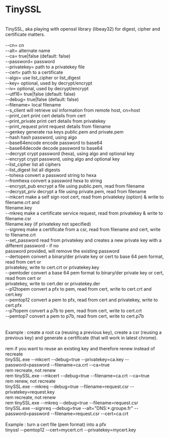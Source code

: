 # TinySSL
<br/>
TinySSL, aka playing with openssl library (libeay32) for digest, cipher and certificate matters.<br/>
<br/>
--cn=<string>           cn<br/>
--alt=<string>          alternate name<br/>
--ca=<string>           true|false (default: false)<br/>
--password=<string>     password<br/>
--privatekey=<string>   path to a privatekey file<br/>
--cert=<string>         path to a certificate<br/>
--algo=<string>         use list_cipher or list_digest<br/>
--key=<string>          optional, used by decrypt/encrypt<br/>
--iv=<string>           optional, used by decrypt/encrypt<br/>
--utf16=<string>        true|false (default: false)<br/>
--debug=<string>        true|false (default: false)<br/>
--filename=<string>     local filename<br/>
--s_client              will retrieve ssl information from remote host, cn=host<br/>
--print_cert            print cert details from cert<br/>
--print_private         print cert details from privatekey<br/>
--print_request         print request details from filename<br/>
--genkey                generate rsa keys public.pem and private.pem<br/>
--hash                  hash password, using algo<br/>
--base64encode          encode password to base64<br/>
--base64decode          decode password to base64<br/>
--decrypt               crypt password (hexa), using algo and optional key<br/>
--encrypt               crypt password, using algo and optional key<br/>
--list_cipher           list all ciphers<br/>
--list_digest           list all digests<br/>
--tohexa                convert a password string to hexa<br/>
--fromhexa              convert a password hexa to string<br/>
--encrypt_pub           encrypt a file using public.pem, read from filename<br/>
--decrypt_priv          decrypt a file using private.pem, read from filename<br/>
--mkcert                make a self sign root cert, read from privatekey (option) & write to filename.crt and<br/>
                        filename.key<br/>
--mkreq                 make a certificate service request, read from privatekey & write to filename.csr<br/>
                        filename.key (if privatekey not specified)<br/>
--signreq               make a certificate from a csr, read from filename and cert, write to filename.crt<br/>
--set_password          read from privatekey and creates a new private key with a different password - if no<br/>
                        password provided, will remove the existing password<br/>
--dertopem              convert a binary/der private key or cert to base 64 pem format, read from cert or<br/>
                        privatekey, write to cert.crt or privatekey.key<br/>
--pemtoder              convert a base 64 pem format to binary/der private key or cert, read from cert or<br/>
                        privatekey, write to cert.der or privatekey.der<br/>
--p12topem              convert a pfx to pem, read from cert, write to cert.crt and cert.key<br/>
--pemtop12              convert a pem to pfx, read from cert and privatekey, write to cert.pfx<br/>
--p7topem               convert a p7b to pem, read from cert, write to cert.crt<br/>
--pemtop7               convert a pem to p7b, read from cert, write to cert.p7b<br/>
<br/><br/>
Example : create a root ca (reusing a previous key), create a csr (reusing a previous key) and generate a certificate (that will work in latest chrome).<br/>
<br/>
rem if you want to reuse an existing key and therefore renew instead of recreate<br/>
tinySSL.exe --mkcert --debug=true --privatekey=ca.key --password=password --filename=ca.crt --ca=true<br/>
rem recreate, not renew<br/>
rem tinySSL.exe --mkcert --debug=true --filename=ca.crt --ca=true<br/>
rem renew, not recreate<br/>
tinySSL.exe --mkreq --debug=true --filename=request.csr --privatekey=request.key<br/>
rem recreate, not renew<br/>
rem tinySSL.exe --mkreq --debug=true --filename=request.csr<br/>
tinySSL.exe --signreq --debug=true --alt="DNS:*.groupe.fr" --password=password --filename=request.csr --cert=ca.crt<br/>
<br/>
Example : turn a cert file (pem format) into a pfx<br/>
tinyssl --pemtop12 --cert=mycert.crt --privatekey=mycert.key
